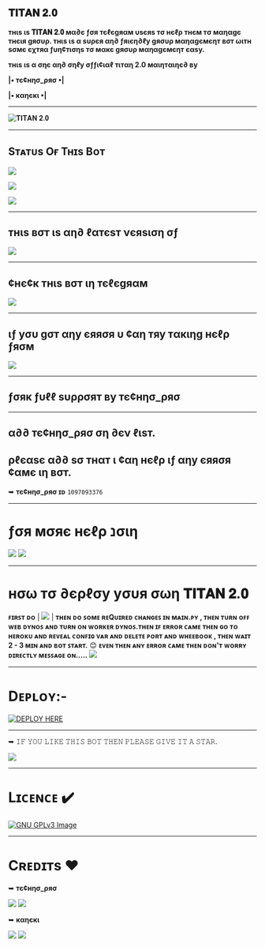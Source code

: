 ## 𝐓𝐈𝐓𝐀𝐍 𝟐.𝟎
**тнιѕ ιѕ 𝐓𝐈𝐓𝐀𝐍 𝟐.𝟎 мα∂є ƒσя тєℓєgяαм υѕєяѕ тσ нєℓρ тнєм тσ мαηαgє тнєιя gяσυρ. тнιѕ ιѕ α ѕυρєя αη∂ ƒяιєη∂ℓу gяσυρ мαηαgємєηт вσт ωιтн ѕσмє єχтяα ƒυη¢тισηѕ тσ мαкє gяσυρ мαηαgємєηт єαѕу.**

**тнιѕ ιѕ α σηє αη∂ σηℓу σƒƒι¢ιαℓ тιтαη 2.0 мαιηтαιηє∂ ву** 

**|• тє¢нησ_ρяσ •|**

**|• кαηєкι •|**

----------------------------------------------------------------------------

![𝐓𝐈𝐓𝐀𝐍 𝟐.𝟎](https://telegra.ph/file/b3848003d589bdbd971f3.jpg)

---------------------------------------------------------------------------- 

## Sᴛᴀᴛᴜs Oғ Tʜɪs Bᴏᴛ
<p align="left"><a href="https://github.com/Titan-OP/TITAN-ROBOT/network/members"><img src="https://img.shields.io/github/forks/Titan-OP/TITAN-ROBOT?label=Forks&logoColor=pink&style=social"></a><p align="left"><a href="https://github.com/Titan-OP/TITAN-ROBOT/stargazers"><img src="https://img.shields.io/github/stars/Titan-OP/TITAN-ROBOT?logoColor=red&style=social"></a><p align="left"><a href="https://github.com/Titan-OP/TITAN-ROBOT"><img src="https://img.shields.io/github/last-commit/Titan-OP/TITAN-ROBOT?style=plastic"></a> 

----------------------------------------------------------------------------

## тнιѕ вσт ιѕ αη∂ ℓαтєѕт νєяѕιση σƒ 

<a href="https://telegram.me/Ultramanagerbot"><img src="https://img.shields.io/badge/BOT-𝐔𝐋𝐓𝐑𝐀 𝐌𝐀𝐍𝐀𝐆𝐄𝐑-red.svg?style=for-the-badge&logo=Telegram"></a>

----------------------------------------------------------------------------

## **¢нє¢к тнιѕ вσт ιη тєℓєgяαм** 
 
<a href="https://telegram.me/titan1v0_bot"><img src="https://img.shields.io/badge/BOT-%F0%9D%90%93%F0%9D%90%88%F0%9D%90%93%F0%9D%90%80%F0%9D%90%8D%20%F0%9D%9F%90.%F0%9D%9F%8E-orange.svg?style=for-the-badge&logo=Telegram"></a>

----------------------------------------------------------------------------

## **ιƒ уσυ gσт αηу єяяσя υ ¢αη тяу тαкιηg нєℓρ ƒяσм** 

 <a href="https://telegram.me/TITANX_CHAT"><img src="https://img.shields.io/badge/TG-SUPPORT%20GROUP-brightgreen.svg?style=for-the-badge&logo=Telegram"></a>

----------------------------------------------------------------------------


## **ƒσяк ƒυℓℓ ѕυρρσят ву тє¢нησ_ρяσ**

----------------------------------------------------------------------------

## **α∂∂ тє¢нησ_ρяσ ση ∂єν ℓιѕт.**
## **ρℓєαѕє α∂∂ ѕσ тнαт ι ¢αη нєℓρ ιƒ αηу єяяσя ¢αмє ιη вσт.**
 
➥ **тє¢нησ_ρяσ ɪᴅ** `1097093376`

----------------------------------------------------------------------------
# **ƒσя мσяє нєℓρ נσιη**

<a href="https://telegram.me/TITAN_SUPPORT"><img src="https://img.shields.io/badge/Join-Support%20Channel-red.svg?style=for-the-badge&logo=Telegram"></a>
<a href="https://telegram.me/TITANX_CHAT"><img src="https://img.shields.io/badge/Join-Support%20Group-blue.svg?style=for-the-badge&logo=Telegram"></a>      

----------------------------------------------------------------------------
  
# **нσω тσ ∂єρℓσу уσυя σωη 𝐓𝐈𝐓𝐀𝐍 𝟐.𝟎**

**ꜰɪʀꜱᴛ ᴅᴏ**  | <a href="https://github.com/Titan-OP/TITAN-ROBOT/network/members"><img src="https://img.shields.io/badge/-FORK-blue.svg?style=for-the-badge&logo=Github"></a> |  **ᴛʜᴇɴ ᴅᴏ ꜱᴏᴍᴇ ʀᴇQᴜɪʀᴇᴅ ᴄʜᴀɴɢᴇꜱ ɪɴ __ᴍᴀɪɴ__.ᴘʏ , ᴛʜᴇɴ ᴛᴜʀɴ ᴏꜰꜰ ᴡᴇʙ ᴅʏɴᴏꜱ ᴀɴᴅ ᴛᴜʀɴ ᴏɴ ᴡᴏʀᴋᴇʀ ᴅʏɴᴏꜱ.ᴛʜᴇɴ ɪꜰ ᴇʀʀᴏʀ ᴄᴀᴍᴇ ᴛʜᴇɴ ɢᴏ ᴛᴏ ʜᴇʀᴏᴋᴜ ᴀɴᴅ ʀᴇᴠᴇᴀʟ ᴄᴏɴꜰɪɢ ᴠᴀʀ ᴀɴᴅ ᴅᴇʟᴇᴛᴇ ᴘᴏʀᴛ ᴀɴᴅ ᴡʜᴇᴇʙᴏᴏᴋ , ᴛʜᴇɴ ᴡᴀɪᴛ 2 - 3 ᴍɪɴ ᴀɴᴅ ʙᴏᴛ ꜱᴛᴀʀᴛ.** 😊
**ᴇᴠᴇɴ ᴛʜᴇɴ ᴀɴʏ ᴇʀʀᴏʀ ᴄᴀᴍᴇ ᴛʜᴇɴ ᴅᴏɴ'ᴛ ᴡᴏʀʀʏ ᴅɪʀᴇᴄᴛʟʏ ᴍᴇꜱꜱᴀɢᴇ ᴏɴ.....**   <a href="https://telegram.me/TITANX_CHAT"><img src="https://img.shields.io/badge/-SUPPORT%20GROUP-brightgreen.svg?style=for-the-badge&logo=Telegram"></a>

----------------------------------------------------------------------------
# Dᴇᴘʟᴏʏ:-

[![DEPLOY HERE](https://www.herokucdn.com/deploy/button.svg)](https://heroku.com/deploy?template=https://github.com/Titan-OP/TITANIC-IDK/blob/Kittu)

----------------------------------------------------------------------------
➥ 𝙸𝙵 𝚈𝙾𝚄 𝙻𝙸𝙺𝙴 𝚃𝙷𝙸𝚂 𝙱𝙾𝚃 𝚃𝙷𝙴𝙽 𝙿𝙻𝙴𝙰𝚂𝙴 𝙶𝙸𝚅𝙴 𝙸𝚃 𝙰 𝚂𝚃𝙰𝚁.

<a href="https://github.com/Titan-OP/TITAN-ROBOT/stargazers"><img src="https://img.shields.io/badge/-STAR-purple.svg?style=for-the-badge&logo=Github"></a>

----------------------------------------------------------------------------
# Lɪᴄᴇɴᴄᴇ ✔️
[![GNU GPLv3 Image](https://www.gnu.org/graphics/gplv3-127x51.png)](http://www.gnu.org/licenses/gpl-3.0.en.html)  

----------------------------------------------------------------------------

# Cʀᴇᴅɪᴛs ❤️

➥ **тє¢нησ_ρяσ** 

<a href="https://github.com/Titan-OP" alt="Tᴇᴄʜɴᴏ Pʀᴏ"> <img src="https://img.shields.io/badge/-T%E1%B4%87%E1%B4%84%CA%9C%C9%B4%E1%B4%8F%20P%CA%80%E1%B4%8F-blue?logo=github" /></a>     <a href="https://telegram.me/DARK_DEVIL_OP" alt="Tᴇᴄʜɴᴏ Pʀᴏ"> <img src="https://img.shields.io/badge/-T%E1%B4%87%E1%B4%84%CA%9C%C9%B4%E1%B4%8F%20P%CA%80%E1%B4%8F-bluevoilet?logo=telegram" /></a>

➥ **кαηєкι**  

<a href="https://github.com/kanekiken44" alt="Kᴀɴᴇᴋɪ"> <img src="https://img.shields.io/badge/-K%E1%B4%80%C9%B4%E1%B4%87%E1%B4%8B%C9%AA-brightgreen?logo=github" /></a>      <a href="https://telegram.me/Kaneki_66" alt="Kᴀɴᴇᴋɪ"> <img src="https://img.shields.io/badge/-K%E1%B4%80%C9%B4%E1%B4%87%E1%B4%8B%C9%AA-orange?logo=telegram" /></a>

